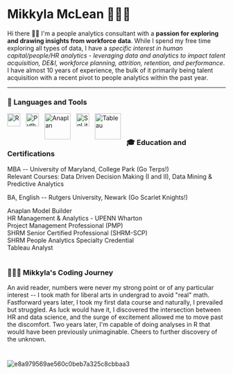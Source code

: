 # Mikkyla McLean 👩🏽‍🏫 

Hi there 👋🏽 I'm a people analytics consultant with a <strong>passion for exploring and drawing insights from workforce data</strong>. While I spend my free time exploring all types of data, I have a <em>specific interest in human capital/people/HR analytics - leveraging data and analytics to impact talent acquisition, DE&I, workforce planning, attrition, retention, and performance</em>. I have almost 10 years of experience, the bulk of it primarily being talent acquisition with a recent pivot to people analytics within the past year.

---

### 🧰 Languages and Tools

<img align="left" alt="R" width="30px" style="padding-right:10px;" src="https://cdn.jsdelivr.net/gh/devicons/devicon/icons/rstudio/rstudio-original.svg"/>
<img align="left" alt="Python" width="30px" style="padding-right:10px;" src="https://cdn.jsdelivr.net/gh/devicons/devicon/icons/python/python-plain.svg" />
<img align="left" alt="Anaplan" width="60px" style="padding-right:10px;" src="https://upload.wikimedia.org/wikipedia/commons/8/8d/Anaplan_logo.svg" />
<img align="left" alt="SqLite" width="30px" style="padding-right:10px;" src="https://cdn.jsdelivr.net/gh/devicons/devicon/icons/sqlite/sqlite-original.svg" />
<img align="left" alt="Tableau" width="60px" style="padding-right:10px;" src="https://upload.wikimedia.org/wikipedia/commons/4/4b/Tableau_Logo.png" />
<br />


#     
      
### 🎓 Education and Certifications
MBA -- University of Maryland, College Park (Go Terps!)</br>
Relevant Courses: Data Driven Decision Making (I and II), Data Mining & Predictive Analytics

BA, English -- Rutgers University, Newark (Go Scarlet Knights!)

Anaplan Model Builder </br>
HR Management & Analytics - UPENN Wharton </br>
Project Management Professional (PMP)</br>
SHRM Senior Certified Professional (SHRM-SCP) </br>
SHRM People Analytics Specialty Credential </br>
Tableau Analyst </br>

#

 <summary><h3>👩🏽‍🏫  Mikkyla's Coding Journey</h3></summary>
An avid reader, numbers were never my strong point or of any particular interest -- I took math for liberal arts in undergrad to avoid "real" math. Fastforward years later, I took my first data course and naturally, I prevailed but struggled. As luck would have it, I discovered the intersection between HR and data science, and the surge of excitement allowed me to move past the discomfort. Two years later, I'm capable of doing analyses in R that would have been previously unimaginable. Cheers to further discovery of the unknown. 

#

![e8a979569ae560c0beb7a325c8cbbaa3](https://user-images.githubusercontent.com/60720566/204911997-7dc78818-0247-40a9-858f-a9d6225effb7.gif)









<!--
**mikkyintech/mikkyintech** is a ✨ _special_ ✨ repository because its `README.md` (this file) appears on your GitHub profile.

Here are some ideas to get you started:

- 🔭 I’m currently working on ...
- 🌱 I’m currently learning ...
- 👯 I’m looking to collaborate on ...
- 🤔 I’m looking for help with ...
- 💬 Ask me about ...
- 📫 How to reach me: ...
- 😄 Pronouns: ...
- ⚡ Fun fact: ...
-->
